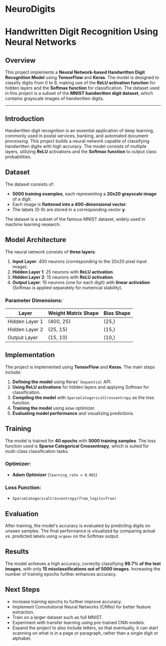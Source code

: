 # NeuroDigits

# Handwritten Digit Recognition Using Neural Networks

## Overview
This project implements a **Neural Network-based Handwritten Digit Recognition Model** using **TensorFlow** and **Keras**. The model is designed to classify digits from 0 to 9, making use of the **ReLU activation function** for hidden layers and the **Softmax function** for classification. The dataset used in this project is a subset of the **MNIST handwritten digit dataset**, which contains grayscale images of handwritten digits.

---

## Introduction
Handwritten digit recognition is an essential application of deep learning, commonly used in postal services, banking, and automated document processing. This project builds a neural network capable of classifying handwritten digits with high accuracy. The model consists of multiple layers, utilizing **ReLU** activations and the **Softmax function** to output class probabilities.

## Dataset
The dataset consists of:
- **5000 training examples**, each representing a **20x20 grayscale image** of a digit.
- Each image is **flattened into a 400-dimensional vector**.
- The labels (0-9) are stored in a corresponding vector **y**.

The dataset is a subset of the famous MNIST dataset, widely used in machine learning research.

## Model Architecture
The neural network consists of **three layers**:

1. **Input Layer**: 400 neurons (corresponding to the 20x20 pixel input image).
2. **Hidden Layer 1**: 25 neurons with **ReLU activation**.
3. **Hidden Layer 2**: 15 neurons with **ReLU activation**.
4. **Output Layer**: 10 neurons (one for each digit) with **linear activation** (Softmax is applied separately for numerical stability).

### Parameter Dimensions:
| Layer | Weight Matrix Shape | Bias Shape |
|--------|--------------------|------------|
| Hidden Layer 1 | (400, 25) | (25,) |
| Hidden Layer 2 | (25, 15) | (15,) |
| Output Layer | (15, 10) | (10,) |

## Implementation
The project is implemented using **TensorFlow** and **Keras**. The main steps include:

1. **Defining the model** using Keras' `Sequential` API.
2. **Using ReLU activations** for hidden layers and applying Softmax for classification.
3. **Compiling the model** with `SparseCategoricalCrossentropy` as the loss function.
4. **Training the model** using `Adam` optimizer.
5. **Evaluating model performance** and visualizing predictions.

## Training
The model is trained for **40 epochs** with **5000 training samples**. The loss function used is **Sparse Categorical Crossentropy**, which is suited for multi-class classification tasks. 

### Optimizer:
- **Adam Optimizer** (`learning_rate = 0.001`)

### Loss Function:
- `SparseCategoricalCrossentropy(from_logits=True)`

## Evaluation
After training, the model's accuracy is evaluated by predicting digits on unseen samples. The final performance is visualized by comparing actual vs. predicted labels using `argmax` on the Softmax output.

## Results
The model achieves a high accuracy, correctly classifying **99.7% of the test images**, with only **15 misclassifications out of 5000 images**. Increasing the number of training epochs further enhances accuracy.

## Next Steps

- Increase training epochs to further improve accuracy.
- Implement Convolutional Neural Networks (CNNs) for better feature extraction.
- Train on a larger dataset such as full MNIST.
- Experiment with transfer learning using pre-trained CNN models.
- Expand the project to also include letters, so that eventually, it can start scanning on what is in a page or paragraph, rather than a single digit or alphabet.

